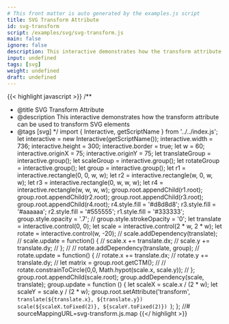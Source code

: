 ```yaml
---
# This front matter is auto generated by the examples.js script
title: SVG Transform Attribute
id: svg-transform
script: /examples/svg/svg-transform.js
main: false
ignore: false
description: This interactive demonstrates how the transform attribute can be used to transform SVG elements
input: undefined
tags: [svg]
weight: undefined
draft: undefined
---
```


{{< highlight javascript >}}
/**
* @title SVG Transform Attribute
* @description This interactive demonstrates how the transform attribute can be used to transform SVG elements
* @tags [svg]
*/
import { Interactive, getScriptName } from '../../index.js';
let interactive = new Interactive(getScriptName());
interactive.width = 736;
interactive.height = 300;
interactive.border = true;
let w = 60;
interactive.originX = 75;
interactive.originY = 75;
let translateGroup = interactive.group();
let scaleGroup = interactive.group();
let rotateGroup = interactive.group();
let group = interactive.group();
let r1 = interactive.rectangle(0, 0, w, w);
let r2 = interactive.rectangle(w, 0, w, w);
let r3 = interactive.rectangle(0, w, w, w);
let r4 = interactive.rectangle(w, w, w, w);
group.root.appendChild(r1.root);
group.root.appendChild(r2.root);
group.root.appendChild(r3.root);
group.root.appendChild(r4.root);
r4.style.fill = '#d8d8d8';
r3.style.fill = '#aaaaaa';
r2.style.fill = '#555555';
r1.style.fill = '#333333';
group.style.opacity = '.7';
// group.style.strokeOpacity = '0';
let translate = interactive.control(0, 0);
let scale = interactive.control(2 * w, 2 * w);
let rotate = interactive.control(w, -20);
// scale.addDependency(translate);
// scale.update = function() {
//   scale.x += translate.dx;
//   scale.y += translate.dy;
// };
//
// rotate.addDependency(translate, group);
// rotate.update = function() {
//   rotate.x += translate.dx;
//   rotate.y += translate.dy;
//   let matrix = group.root.getCTM();
//   // rotate.constrainToCircle(0,0, Math.hypot(scale.x, scale.y));
// };
group.root.appendChild(scale.root);
group.addDependency(scale, translate);
group.update = function () {
    let scaleX = scale.x / (2 * w);
    let scaleY = scale.y / (2 * w);
    group.root.setAttribute('transform', `translate(${translate.x}, ${translate.y}) scale(${scaleX.toFixed(2)}, ${scaleY.toFixed(2)}) `);
};
//# sourceMappingURL=svg-transform.js.map
{{</ highlight >}}

